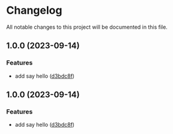 # Changelog

All notable changes to this project will be documented in this file.

## 1.0.0 (2023-09-14)


### Features

* add say hello ([d3bdc8f](https://github.com/clalexander/semantic-versioning-test/commit/d3bdc8fd094f20d50ebfe4ec1af9cd27d5cfcc70))

## 1.0.0 (2023-09-14)


### Features

* add say hello ([d3bdc8f](https://github.com/clalexander/semantic-versioning-test/commit/d3bdc8fd094f20d50ebfe4ec1af9cd27d5cfcc70))
